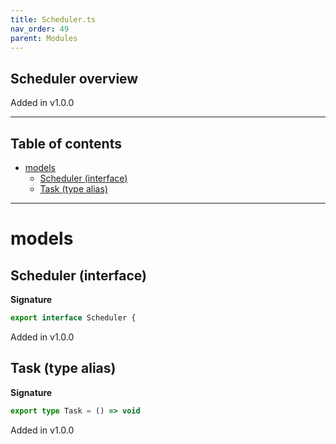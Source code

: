 ```yaml
---
title: Scheduler.ts
nav_order: 49
parent: Modules
---
```


## Scheduler overview

Added in v1.0.0

---

<h2 class="text-delta">Table of contents</h2>

- [models](#models)
  - [Scheduler (interface)](#scheduler-interface)
  - [Task (type alias)](#task-type-alias)

---

# models

## Scheduler (interface)

**Signature**

```ts
export interface Scheduler {
```

Added in v1.0.0

## Task (type alias)

**Signature**

```ts
export type Task = () => void
```

Added in v1.0.0
